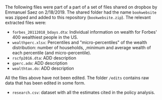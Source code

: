 The following files were part of a part of a set of files shared on dropbox by Emmanuel Saez on 2/18/2019. The shared folder had the name `bookwebsite` was zipped and added to this repository (`bookwebsite.zip`). The relevant extracted files were:
 - `forbes_20112018_bdays.dta`: Individual information on wealth for Forbes' 400 wealthiest people in the US.
 - `wealthperc.xlsx`: Percentiles and "micro-percentiles" of the wealth distribution: number of households,   ,minimum and average wealth of each percentile (and micro-percentile). 			
 - `rscfp2016.dta`: ADD description						
 - `gperc.ado`: ADD description  
 - `wealthtax.do`: ADD description  


All the files above have not been edited. The folder `/edits` contains raw data that has been edited in some form.  
 -  `research.csv`: dataset with all the estimates cited in the policy analysis.
